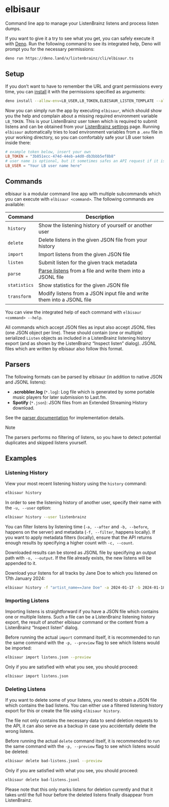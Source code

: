 # elbisaur

Command line app to manage your ListenBrainz listens and process listen dumps.

If you want to give it a try to see what you get, you can safely execute it with [Deno].
Run the following command to see its integrated help, Deno will prompt you for the necessary permissions:

```sh
deno run https://deno.land/x/listenbrainz/cli/elbisaur.ts
```

## Setup

If you don’t want to have to remember the URL and grant permissions every time, you can [install] it with the permissions specified as arguments:

```sh
deno install --allow-env=LB_USER,LB_TOKEN,ELBISAUR_LISTEN_TEMPLATE --allow-net=api.listenbrainz.org --allow-read --allow-write https://deno.land/x/listenbrainz/cli/elbisaur.ts
```

Now you can simply run the app by executing `elbisaur`, which should show you the help and complain about a missing required environment variable `LB_TOKEN`.
This is your ListenBrainz user token which is required to submit listens and can be obtained from your [ListenBrainz settings] page.
Running `elbisaur` automatically tries to load environment variables from a `.env` file in your working directory, so you can comfortably safe your LB user token inside there:

```conf
# example token below, insert your own
LB_TOKEN = "3b851ecc-474d-44eb-a4d0-db3bbb5ef8b8"
# user name is optional, but it sometimes safes an API request if it is specified
LB_USER = "Your LB user name here"
```

## Commands

elbisaur is a modular command line app with multiple subcommands which you can execute with `elbisaur <command>`.
The following commands are available:

| Command      | Description                                                            |
| ------------ | ---------------------------------------------------------------------- |
| `history`    | Show the listening history of yourself or another user                 |
| `delete`     | Delete listens in the given JSON file from your history                |
| `import`     | Import listens from the given JSON file                                |
| `listen`     | Submit listen for the given track metadata                             |
| `parse`      | [Parse listens](#parsers) from a file and write them into a JSONL file |
| `statistics` | Show statistics for the given JSON file                                |
| `transform`  | Modify listens from a JSON input file and write them into a JSONL file |

You can view the integrated help of each command with `elbisaur <command> --help`.

All commands which accept JSON files as input also accept JSONL files (one JSON object per line).
These should contain (one or multiple) serialized `Listen` objects as included in a ListenBrainz listening history export (and as shown by the ListenBrainz “Inspect listen” dialog).
JSONL files which are written by elbisaur also follow this format.

## Parsers

The following formats can be parsed by elbisaur (in addition to native JSON and JSONL listens):

- **.scrobbler.log** (`*.log`): Log file which is generated by some portable music players for later submission to Last.fm.
- **Spotify** (`*.json`): JSON files from an Extended Streaming History download.

See the [parser documentation](../README.md#parsers) for implementation details.

> [!NOTE]
> The parsers performs no filtering of listens, so you have to detect potential duplicates and skipped listens yourself.

## Examples

### Listening History

View your most recent listening history using the `history` command:

```sh
elbisaur history
```

In order to see the listening history of another user, specify their name with the `-u, --user` option:

```sh
elbisaur history --user listenbrainz
```

You can filter listens by listening time (`-a, --after` and `-b, --before`, happens on the server) and metadata (`-f, --filter`, happens locally).
If you want to apply metadata filters (locally), ensure that the API returns enough results by specifying a higher count with `-c, --count`.

Downloaded results can be stored as JSONL file by specifying an output path with `-o, --output`.
If the file already exists, the new listens will be appended to it.

Download your listens for all tracks by Jane Doe to which you listened on 17th January 2024:

```sh
elbisaur history -f "artist_name==Jane Doe" -a 2024-01-17 -b 2024-01-18 -c 200 -o jane.jsonl
```

### Importing Listens

Importing listens is straightforward if you have a JSON file which contains one or multiple listens.
Such a file can be a ListenBrainz listening history export, the result of another elbisaur command or the content from a ListenBrainz “Inspect listen” dialog.

Before running the actual `import` command itself, it is recommended to run the same command with the `-p, --preview` flag to see which listens would be imported:

```sh
elbisaur import listens.json --preview
```

Only if you are satisfied with what you see, you should proceed:

```sh
elbisaur import listens.json
```

### Deleting Listens

If you want to delete some of your listens, you need to obtain a JSON file which contains the bad listens.
You can either use a filtered listening history export for this or create the file using `elbisaur history`.

The file not only contains the necessary data to send deletion requests to the API, it can also serve as a backup in case you accidentally delete the wrong listens.

Before running the actual `delete` command itself, it is recommended to run the same command with the `-p, --preview` flag to see which listens would be deleted:

```sh
elbisaur delete bad-listens.jsonl --preview
```

Only if you are satisfied with what you see, you should proceed:

```sh
elbisaur delete bad-listens.jsonl
```

Please note that this only marks listens for deletion currently and that it takes until the full hour before the deleted listens finally disappear from ListenBrainz.

[Deno]: https://deno.com/
[install]: https://docs.deno.com/runtime/manual/tools/script_installer
[ListenBrainz settings]: https://listenbrainz.org/settings/
